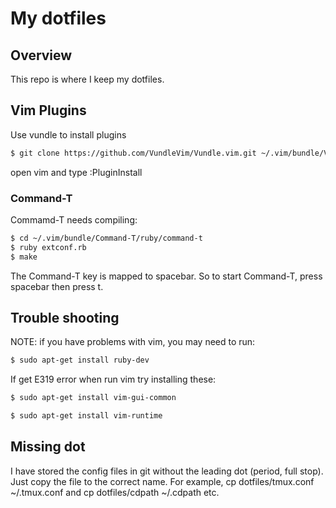 # My dotfiles

## Overview
This repo is where I keep my dotfiles.

## Vim Plugins


Use vundle to install plugins

```bash
$ git clone https://github.com/VundleVim/Vundle.vim.git ~/.vim/bundle/Vundle.vim
```
open vim and type :PluginInstall

### Command-T
Commamd-T needs compiling:
```bash
$ cd ~/.vim/bundle/Command-T/ruby/command-t
$ ruby extconf.rb
$ make
 ```
The Command-T <leader> key is mapped to spacebar. So to start Command-T,
press spacebar then press t.
 
## Trouble shooting
NOTE: if you have problems with vim, you may need to run:
```bash 
$ sudo apt-get install ruby-dev
```

If get E319 error when run vim try installing these:
```bash
$ sudo apt-get install vim-gui-common
```
```bash
$ sudo apt-get install vim-runtime
```


## Missing dot
I have stored the config files in git without the leading dot (period, full stop).
Just copy the file to the correct name. For example, cp dotfiles/tmux.conf ~/.tmux.conf 
and cp dotfiles/cdpath ~/.cdpath etc.
